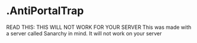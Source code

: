 # .AntiPortalTrap
READ THIS: THIS WILL NOT WORK FOR YOUR SERVER
This was made with a server called Sanarchy in mind. It will not work on your server

